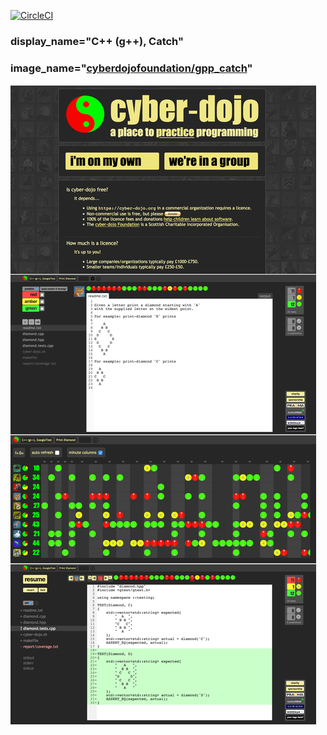 [![CircleCI](https://circleci.com/gh/cyber-dojo-start-points/gplusplus-catch.svg?style=svg)](https://circleci.com/gh/cyber-dojo-start-points/gplusplus-catch)

### display_name="C++ (g++), Catch"
### image_name="[cyberdojofoundation/gpp_catch](https://hub.docker.com/repository/docker/cyberdojofoundation/gpp_catch)"

![cyber-dojo.org home page](https://github.com/cyber-dojo/cyber-dojo/blob/master/shared/home_page_snapshot.png)
